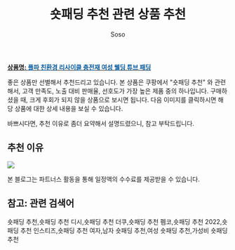 ﻿---
layout: post
title:  "숏패딩 추천 관련 상품 추천"
author: Soso
categories: [ 디저털/가전 ]
tags: [숏패딩 추천,숏패딩 추천 디시,숏패딩 추천 더쿠,숏패딩 추천 펨코,숏패딩 추천 2022,숏패딩 추천 인스티즈,숏패딩 추천 여자,남자 숏패딩 추천,여성 숏패딩 추천,가성비 숏패딩 추천]
image: https://ads-partners.coupang.com/image1/e42poHufaNV1dnGDe2E5px58StaHti2WMDvNaRqxFtmqwDiUvL1qLJkkz68kvQWrCmXAljcQ9pHLVnc19rwhlTyPwvPm4DfaMo623xSPPzbcmSesA-cckaqpCGjufedjEDR9sFnKhYrBsdasTEfD8mppRg_X5d3wv8dpTcuM_gdJJJC7p-XzmbgfQ-ZbisvVMMXCzcbmHl-CJKfIAlRPCEyFXzdJ4W7AglRTbQq0-X-H-FpoEm8kxQzLFKGbAjtGTQRwUzYo7fDBf3wYK6_6j4RWvhflQ3z5Cvnjk7UhsSDv-S_1 
description: "쿠팡에서 숏패딩 추천 관련 상품으로 가장 고객 선호도가 높은 제품 중 하나입니다."
---

<a href="https://link.coupang.com/re/AFFSDP?lptag=AF5673682&pageKey=7655372015&itemId=20380164016&vendorItemId=87463482705&traceid=V0-153-2ee75c7e2e9dfe14&clickBeacon=O92tU19lAL%2BzYqvDQixt9kmSrxeifrZYC85nY%2F2si3VhUokzbFB66X0HwJyw7dE2vm%2FpDe3m0qYcU%2FfvDY%2BGPi%2FF0j0IBXIoOdofuI5lo7zZfFgUPpEzlSIOsKfvuDm85Old%2FnrKE13kAMLvKKxS6Eldx57P%2BbyfuBwHrRn%2BOEYIm9oH9YWgBtiOwDyRS55hrI0t%2FWStQOuIc8gzDsxEyjiq0TqUtIQRoiVpcerT1lIeHZLCIhYd%2FL7woTLknUhfgk5wHMaFclptYYELInPaEhd%2FGUPZzcaiTh0c6UYlIcc3FmITQNut4RWSvZfXRryhwHBdNUfGtWt30s4%2Fea0sZzhPfzlBYUcPW9IyEJTcvqFYu1CJp6%2BkeAlHQ0gQLWOxKD%2FnMmazizPUfYNsuiJD8RbvizW1uk9uEpKRem5DiYc3BwSmZCHgjGnMvHB6f%2F4JvTGtRCOfCwPBTPop4M0Q472ztHpZE21upzhOdmmeKzmHxAqUNSzZ476wUOR%2B8%2FQMiP5AGj87Lu77miVLbSKY5TldW2n33Z%2BoCC7VKgF3HnlpnPVYGuJVkPib9sJRuAASevc%2FKsS7DXOdcZthvEn%2BwBik8XG7KtnpedTaJ0GXOnFk9UEWq61g5DKYSIVu0k3%2BLidtLI5R8bbliEkvpgvU0Qr9kaCoztoGgAFHh2OPYdGv08YmtZTZgmU7rFv00D1nRd2WpEOvj6QQaekKbElAy6DFHgXhEUBO5VWC1H5ZlhGSkt53VAGkE%2FYvn4FAKpRr25vI5DYLmRRPOMiT2cK86B6DSP%2FQR3TtvfQjjqNUousdcZw5OyoQN6vXsfWm%2B0y3HNh2YBxIQcYbsK71100hQK2ilFOAGrl%2F07sW1m0sfyMhlMLyWkmZtYwdeFmCFQ%2Fo&requestid=20231116173810497315314907&token=31850C%7CMIXED"><b>상품명: <font color='#01579B'>플파 친환경 리사이클 충전재 여성 웰딩 튜브 패딩</font></b></a>

좋은 상품만 선별해서 추천드리고 있습니다.
본 상품은 쿠팡에서 "숏패딩 추천" 와 관련해서, 고객 만족도, 노출 대비 판매율, 선호도가 가장 높은 제품 중의 하나입니다.
구매하셨을 때, 크게 후회가 되지 않을 상품으로 보시면 됩니다. 
다음 이미지를 클릭하시면 해당 상품에 대한 상세 내용을 보실 수 있습니다.

바쁘시다면, 추천 이유로 좀더 요약해서 설명드렸으니, 참고 부탁드립니다.

## 추천 이유 

<a href="https://link.coupang.com/re/AFFSDP?lptag=AF5673682&pageKey=7655372015&itemId=20380164016&vendorItemId=87463482705&traceid=V0-153-2ee75c7e2e9dfe14&clickBeacon=O92tU19lAL%2BzYqvDQixt9kmSrxeifrZYC85nY%2F2si3VhUokzbFB66X0HwJyw7dE2vm%2FpDe3m0qYcU%2FfvDY%2BGPi%2FF0j0IBXIoOdofuI5lo7zZfFgUPpEzlSIOsKfvuDm85Old%2FnrKE13kAMLvKKxS6Eldx57P%2BbyfuBwHrRn%2BOEYIm9oH9YWgBtiOwDyRS55hrI0t%2FWStQOuIc8gzDsxEyjiq0TqUtIQRoiVpcerT1lIeHZLCIhYd%2FL7woTLknUhfgk5wHMaFclptYYELInPaEhd%2FGUPZzcaiTh0c6UYlIcc3FmITQNut4RWSvZfXRryhwHBdNUfGtWt30s4%2Fea0sZzhPfzlBYUcPW9IyEJTcvqFYu1CJp6%2BkeAlHQ0gQLWOxKD%2FnMmazizPUfYNsuiJD8RbvizW1uk9uEpKRem5DiYc3BwSmZCHgjGnMvHB6f%2F4JvTGtRCOfCwPBTPop4M0Q472ztHpZE21upzhOdmmeKzmHxAqUNSzZ476wUOR%2B8%2FQMiP5AGj87Lu77miVLbSKY5TldW2n33Z%2BoCC7VKgF3HnlpnPVYGuJVkPib9sJRuAASevc%2FKsS7DXOdcZthvEn%2BwBik8XG7KtnpedTaJ0GXOnFk9UEWq61g5DKYSIVu0k3%2BLidtLI5R8bbliEkvpgvU0Qr9kaCoztoGgAFHh2OPYdGv08YmtZTZgmU7rFv00D1nRd2WpEOvj6QQaekKbElAy6DFHgXhEUBO5VWC1H5ZlhGSkt53VAGkE%2FYvn4FAKpRr25vI5DYLmRRPOMiT2cK86B6DSP%2FQR3TtvfQjjqNUousdcZw5OyoQN6vXsfWm%2B0y3HNh2YBxIQcYbsK71100hQK2ilFOAGrl%2F07sW1m0sfyMhlMLyWkmZtYwdeFmCFQ%2Fo&requestid=20231116173810497315314907&token=31850C%7CMIXED"><img src="https://thumbnail9.coupangcdn.com/thumbnails/remote/q89/image/vendor_inventory/0a07/20a3e5f2678d0fd713f01744e09a9022db274eb24b5d7801a079e66ad167.jpg"></a> 

본 블로그는 파트너스 활동을 통해 일정액의 수수료를 제공받을 수 있습니다.

## 참고: 관련 검색어    
숏패딩 추천,숏패딩 추천 디시,숏패딩 추천 더쿠,숏패딩 추천 펨코,숏패딩 추천 2022,숏패딩 추천 인스티즈,숏패딩 추천 여자,남자 숏패딩 추천,여성 숏패딩 추천,가성비 숏패딩 추천